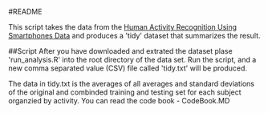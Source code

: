 #README

This script takes the data from the 
[Human Activity Recognition Using Smartphones Data](http://archive.ics.uci.edu/ml/datasets/Human+Activity+Recognition+Using+Smartphones) 
and produces a 'tidy' dataset that summarizes the result.

##Script
After you have downloaded and extrated the dataset plase 'run_analysis.R' into the root directory of the data set.  Run the script, and a new comma separated value (CSV) file called 'tidy.txt' will be produced.  

The data in tidy.txt is the averages of all averages and standard deviations of the original and combinded training and testing set for each subject organzied by activity.   You can read the code book - CodeBook.MD
